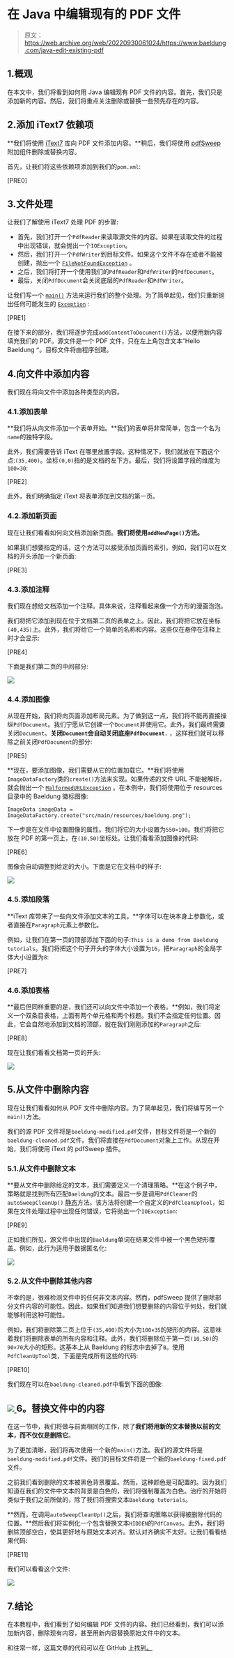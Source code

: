 # 在 Java 中编辑现有的 PDF 文件

> 原文：<https://web.archive.org/web/20220930061024/https://www.baeldung.com/java-edit-existing-pdf>

## 1.概观

在本文中，我们将看到如何用 Java 编辑现有 PDF 文件的内容。首先，我们只是添加新的内容。然后，我们将重点关注删除或替换一些预先存在的内容。

## 2.添加 iText7 依赖项

**我们将使用 [iText7](https://web.archive.org/web/20221018043203/https://search.maven.org/artifact/com.itextpdf/itext7-core) 库向 PDF 文件添加内容。**稍后，我们将使用 [pdfSweep](https://web.archive.org/web/20221018043203/https://search.maven.org/artifact/com.itextpdf/cleanup) 附加组件删除或替换内容。

首先，让我们将这些依赖项添加到我们的`pom.xml`:

[PRE0]

## 3.文件处理

让我们了解使用 iText7 处理 PDF 的步骤:

*   首先，我们打开一个`PdfReader`来读取源文件的内容。如果在读取文件的过程中出现错误，就会抛出一个`IOException`。
*   然后，我们打开一个`PdfWriter`到目标文件。如果这个文件不存在或者不能被创建，抛出一个 [`FileNotFoundException`](/web/20221018043203/https://www.baeldung.com/java-filenotfound-exception) 。
*   之后，我们将打开一个使用我们的`PdfReader`和`PdfWriter`的`PdfDocument`。
*   最后，关闭`PdfDocument`会关闭底层的`PdfReader`和`PdfWriter`。

让我们写一个 [`main()`](/web/20221018043203/https://www.baeldung.com/java-main-method) 方法来运行我们的整个处理。为了简单起见，我们只重新抛出任何可能发生的 [`Exception`](/web/20221018043203/https://www.baeldung.com/java-exceptions) :

[PRE1]

在接下来的部分，我们将逐步完成`addContentToDocument()`方法，以便用新内容填充我们的 PDF。源文件是一个 PDF 文件，只在左上角包含文本“Hello Baeldung `“`。目标文件将由程序创建。

## 4.向文件中添加内容

我们现在将向文件中添加各种类型的内容。

### 4.1.添加表单

**我们将从向文件添加一个表单开始。**我们的表单将非常简单，包含一个名为`name`的独特字段。

此外，我们需要告诉 iText 在哪里放置字段。这种情况下，我们就放在下面这个点:`(35,400)`。坐标`(0,0)`指的是文档的左下方。最后，我们将设置字段的维度为`100×30`:

[PRE2]

此外，我们明确指定 iText 将表单添加到文档的第一页。

### 4.2.添加新页面

现在让我们看看如何向文档添加新页面。**我们将使用`addNewPage()`方法。**

如果我们想要指定的话，这个方法可以接受添加页面的索引。例如，我们可以在文档的开头添加一个新页面:

[PRE3]

### 4.3.添加注释

我们现在想给文档添加一个注释。具体来说，注释看起来像一个方形的漫画泡泡。

我们将把它添加到现在位于文档第二页的表单之上。因此，我们将把它放在坐标`(40,435)`上。此外，我们将给它一个简单的名称和内容。这些仅在悬停在注释上时才会显示:

[PRE4]

下面是我们第二页的中间部分:

[![](img/4dedfc2ed5fa6f43a5c4a5dbb2d92267.png)](/web/20221018043203/https://www.baeldung.com/wp-content/uploads/2022/10/baeldung_modified_form_and_annotation.webp)

### 4.4.添加图像

从现在开始，我们将向页面添加布局元素。为了做到这一点，我们将不能再直接操纵`PdfDocument`。我们宁愿从它创建一个`Document`并使用它。此外，我们最终需要关闭`Document`。**关闭`Document`会自动关闭底座`PdfDocument.`** ，这样我们就可以移除之前关闭`PdfDocument`的部分:

[PRE5]

**现在，要添加图像，我们需要从它的位置加载它。**我们将使用`ImageDataFactory`类的`create()`方法来实现。如果传递的文件 URL 不能被解析，就会抛出一个 [`MalformedURLException`](/web/20221018043203/https://www.baeldung.com/java-common-exceptions#1-ioexception) 。在本例中，我们将使用位于 resources 目录中的 Baeldung 徽标图像:

`ImageData imageData = ImageDataFactory.create("src/main/resources/baeldung.png");` 

下一步是在文件中设置图像的属性。我们将它的大小设置为`550×100`。我们将把它放在 PDF 的第一页上，在`(10,50)`坐标处。让我们看看添加图像的代码:

[PRE6]

图像会自动调整到给定的大小。下面是它在文档中的样子:

[![](img/55c14cbe402c95432ae03b340fb88112.png)](/web/20221018043203/https://www.baeldung.com/wp-content/uploads/2022/10/baeldung-modified-p1-baeldung-image.png)

### 4.5.添加段落

**iText 库带来了一些向文件添加文本的工具。**字体可以在块本身上参数化，或者直接在`Paragraph`元素上参数化。

例如，让我们在第一页的顶部添加下面的句子:`This is a demo from Baeldung tutorials`。我们将把这个句子开头的字体大小设置为`16`，把`Paragraph`的全局字体大小设置为`8`:

[PRE7]

### 4.6.添加表格

**最后但同样重要的是，我们还可以向文件中添加一个表格。**例如，我们将定义一个双条目表格，上面有两个单元格和两个标题。我们不会指定任何位置。因此，它会自然地添加到文档的顶部，就在我们刚刚添加的`Paragraph`之后:

[PRE8]

现在让我们看看文档第一页的开头:

[![](img/6b2a641e1ffa31eb219b1065da38270f.png)](/web/20221018043203/https://www.baeldung.com/wp-content/uploads/2022/10/baeldung-modified-p1-top.png)

## 5.从文件中删除内容

现在让我们看看如何从 PDF 文件中删除内容。为了简单起见，我们将编写另一个`main()`方法。

我们的源 PDF 文件将是`baeldung-modified.pdf`文件，目标文件将是一个新的`baeldung-cleaned.pdf`文件。我们将直接在`PdfDocument`对象上工作。从现在开始，我们将使用 iText 的 pdfSweep 插件。

### 5.1.从文件中删除文本

**要从文件中删除给定的文本，我们需要定义一个清理策略。**在这个例子中，策略就是找到所有匹配`Baeldung`的文本。最后一步是调用`PdfCleaner`的`autoSweepCleanUp()` [静态](/web/20221018043203/https://www.baeldung.com/java-static-methods-use-cases)方法。该方法将创建一个自定义的`PdfCleanUpTool`，如果在文件处理过程中出现任何错误，它将抛出一个`IOException`:

[PRE9]

正如我们所见，源文件中出现的`Baeldung`单词在结果文件中被一个黑色矩形覆盖。例如，此行为适用于数据匿名化:

[![](img/28a0aa128fe9d37ef99924d53aafdf43.png)](/web/20221018043203/https://www.baeldung.com/wp-content/uploads/2022/10/baeldung-cleaned-p1-top.png)

### 5.2.从文件中删除其他内容

不幸的是，很难检测文件中的任何非文本内容。然而，pdfSweep 提供了删除部分文件内容的可能性。因此，如果我们知道我们想要删除的内容位于何处，我们就能够利用这种可能性。

例如，我们将删除第二页上位于`(35,400)`的大小为`100×35`的矩形的内容。这意味着我们将删除表单的所有内容和注释。此外，我们将删除位于第一页`(10,50)`的`90×70`大小的矩形。这基本上从 Baeldung 的标志中去掉了`B`。使用`PdfCleanUpTool`类，下面是完成所有这些的代码:

[PRE10]

我们现在可以在`baeldung-cleaned.pdf`中看到下面的图像:

## [![](img/0bb44e42a6925804a2ec644ecb359265.png) ](/web/20221018043203/https://www.baeldung.com/wp-content/uploads/2022/10/baeldung-cleaned-p1-baeldung-image.png) 6。替换文件中的内容

在这一节中，我们将做与前面相同的工作，除了**我们将用新的文本替换以前的文本，而不仅仅是删除它**。

为了更加清晰，我们将再次使用一个新的`main()`方法。我们的源文件将是`baeldung-modified.pdf`文件。我们的目标文件将是一个新的`baeldung-fixed.pdf`文件。

之前我们看到删除的文本被黑色背景覆盖。然而，这种颜色是可配置的。因为我们知道在我们的文件中文本的背景是白色的，我们将强制覆盖为白色。治疗的开始将类似于我们之前所做的，除了我们将搜索文本`Baeldung tutorials`。

**然而，在调用`autoSweepCleanUp()`之后，我们将查询策略以获得被删除代码的位置。**然后我们将实例化一个包含替换文本`HIDDEN`的`PdfCanvas`。此外，我们将删除顶部空白，使其更好地与原始文本对齐。默认对齐确实不太好。让我们看看结果代码:

[PRE11]

我们可以看看这个文件:

[![](img/e750803e72e4ba4de08379a6391b871d.png)](/web/20221018043203/https://www.baeldung.com/wp-content/uploads/2022/10/baeldung-fixed-p1-top.png)

## 7.结论

在本教程中，我们看到了如何编辑 PDF 文件的内容。我们已经看到，我们可以添加新内容，删除现有内容，甚至用新内容替换原始文件中的文本。

和往常一样，这篇文章的代码可以在 GitHub 上找到[。](https://web.archive.org/web/20221018043203/https://github.com/eugenp/tutorials/tree/master/pdf-2)